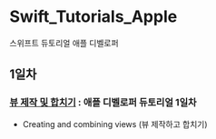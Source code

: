 # Swift_Tutorials_Apple
스위프트 듀토리얼 애플 디벨로퍼

## 1일차
### [뷰 제작 및 합치기](https://github.com/MFGangP/Swift_Tutorials_Apple/tree/main/SwiftUI%20essentials/Introducing%20SwiftUI) : 애플 디벨로퍼 듀토리얼 1일차
- Creating and combining views (뷰 제작하고 합치기)

